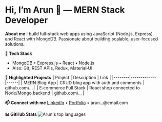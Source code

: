# Hi, I’m Arun 👋 — MERN Stack Developer

**About me**
I build full-stack web apps using JavaScript (Node.js, Express) and React with MongoDB. Passionate about building scalable, user-focused solutions.

**🔧 Tech Stack**
- MongoDB • Express.js • React • Node.js
- Also: Git, REST APIs, Redux, Material‑UI

**🚀 Highlighted Projects**
| Project | Description | Link |
|--------|-------------|------|
| MERN‑Blog App | CRUD blog app with auth and comments | github.com/… |
| E‑commerce Full Stack | React shop connected to Node/Mongo backend | github.com/… |

**📫 Connect with me**
[LinkedIn](…) • [Portfolio](…) • arun…@email.com

**📊 GitHub Stats**
![Arun's top languages](https://github-readme-stats.vercel.app/api/top-langs?username=aruntamilarasu123…)
